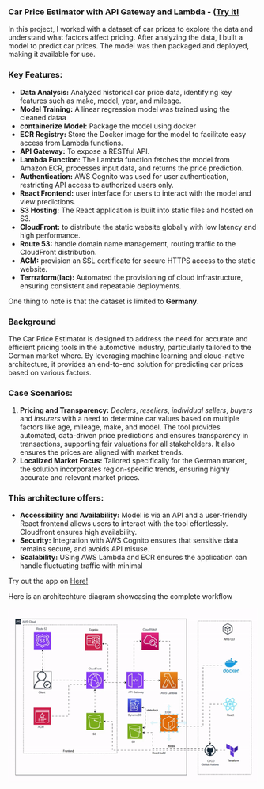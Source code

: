 ### Car Price Estimator with API Gateway and Lambda - ([Try it!](https://github.com/Konzisam/car_price_estimator/)

In this project, I worked with a dataset of car prices to explore the data and understand what factors affect pricing. After analyzing the data, I built a model to predict car prices. The model was then packaged and deployed, making it available for use.

### Key Features:

- **Data Analysis:** Analyzed historical car price data, identifying key features such as make, model, year, and mileage.
- **Model Training:** A linear regression model was trained using the cleaned dataa
- **containerize Model:** Package the model using docker
- **ECR Registry:** Store the Docker image for the model to facilitate easy access from Lambda functions.
- **API Gateway:** To expose a RESTful API. 
- **Lambda Function:** The Lambda function fetches the model from Amazon ECR, processes input data, and returns the price prediction.
- **Authentication:** AWS Cognito was used for user authentication, restricting API access to authorized users only.
- **React Frontend:** user interface for users to interact with the model and view predictions.
- **S3 Hosting:** The React application is built into static files and hosted on S3.
- **CloudFront:** to distribute the static website globally with low latency and high performance.
- **Route 53:** handle domain name management, routing traffic to the CloudFront distribution.
- **ACM:** provision an SSL certificate for secure HTTPS access to the static website.
- **Terrraform(Iac):** Automated the provisioning of cloud infrastructure, ensuring consistent and repeatable deployments.

One thing to note is that the dataset is limited to **Germany**.

### Background
The Car Price Estimator is designed to address the need for accurate and efficient pricing tools in the automotive industry, particularly tailored to the German market where. By leveraging machine learning and cloud-native architecture, it provides an end-to-end solution for predicting car prices based on various factors.

### Case Scenarios:
1. **Pricing and Transparency:** *Dealers*, *resellers*, *individual sellers*, *buyers* and *insurers* with a need to determine car values based on multiple factors like age, mileage, make, and model. The tool provides automated, data-driven price predictions and ensures transparency in transactions, supporting fair valuations for all stakeholders.
It also ensures the prices are aligned with market trends.
2. **Localized Market Focus:** Tailored specifically for the German market, the solution incorporates region-specific trends, ensuring highly accurate and relevant market prices.

### This architecture offers:
- **Accessibility and Availability:** Model is via an API and a user-friendly React frontend allows  users to interact with the tool effortlessly. Cloudfront ensures high availability.
- **Security:** Integration with AWS Cognito ensures that sensitive data remains secure, and avoids API misuse.
- **Scalability:** USing AWS Lambda and ECR ensures the application can handle fluctuating traffic with minimal 


Try out the app on [Here!](https://github.com/Konzisam/car_price_estimator/)


Here is an architechture diagram showcasing the complete workflow

![Funny Cat](https://github.com/Konzisam/car_price_estimator/blob/main/utils/architechture.gif)
